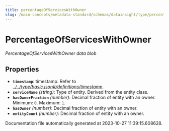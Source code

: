 ```yaml
---
title: percentageOfServicesWithOwner
slug: /main-concepts/metadata-standard/schemas/datainsight/type/percentageofserviceswithowner
---
```


# PercentageOfServicesWithOwner

*PercentageOfServicesWithOwner data blob*

## Properties

- **`timestamp`**: timestamp. Refer to *[../../type/basic.json#/definitions/timestamp](#/../type/basic.json#/definitions/timestamp)*.
- **`serviceName`** *(string)*: Type of entity. Derived from the entity class.
- **`hasOwnerFraction`** *(number)*: Decimal fraction of entity with an owner. Minimum: `0`. Maximum: `1`.
- **`hasOwner`** *(number)*: Decimal fraction of entity with an owner.
- **`entityCount`** *(number)*: Decimal fraction of entity with an owner.


Documentation file automatically generated at 2023-10-27 11:39:15.608628.
